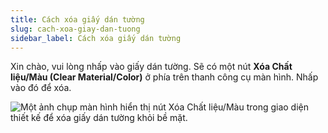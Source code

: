 ```yaml
---
title: Cách xóa giấy dán tường
slug: cach-xoa-giay-dan-tuong
sidebar_label: Cách xóa giấy dán tường
---
```


Xin chào, vui lòng nhấp vào giấy dán tường. Sẽ có một nút **Xóa Chất liệu/Màu (Clear Material/Color)** ở phía trên thanh công cụ màn hình. Nhấp vào đó để xóa.

![Một ảnh chụp màn hình hiển thị nút Xóa Chất liệu/Màu trong giao diện thiết kế để xóa giấy dán tường khỏi bề mặt.](https://storage.googleapis.com/jegavn_kb/images/4dcdc4f9-34ed-44d9-83c1-17c1d988f183.png)